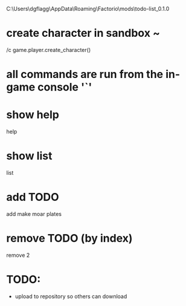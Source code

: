 C:\Users\dgflagg\AppData\Roaming\Factorio\mods\todo-list_0.1.0

# create character in sandbox ~
/c game.player.create_character()

# all commands are run from the in-game console '`'

# show help
help

# show list
list

# add TODO
add make moar plates

# remove TODO (by index)
remove 2


# TODO:
- upload to repository so others can download